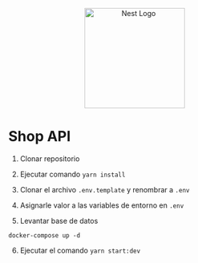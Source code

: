 <p align="center">
  <a href="http://nestjs.com/" target="blank"><img src="https://nestjs.com/img/logo-small.svg" width="200" alt="Nest Logo" /></a>
</p>


# Shop API


1. Clonar repositorio

2. Ejecutar comando ```yarn install```

3. Clonar el archivo ```.env.template``` y renombrar a ```.env```

4. Asignarle valor a las variables de entorno en ```.env```

5. Levantar base de datos
```
docker-compose up -d
```


6. Ejecutar el comando ```yarn start:dev```